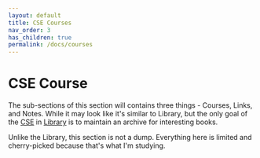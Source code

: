 ```yaml
---
layout: default
title: CSE Courses
nav_order: 3
has_children: true
permalink: /docs/courses
---
```


# CSE Course

The sub-sections of this section will contains three things - Courses, Links, and Notes. While it may look like it's similar to Library, but the only goal of the [CSE](../docs/library/cs) in [Library](../docs/books) is to maintain an archive for interesting books.
<!-- {: .fs-6 .fw-300 } -->

Unlike the Library, this section is not a dump. Everything here is limited and cherry-picked because that's what I'm studying.
<!-- {: .fs-6 .fw-300 } -->
